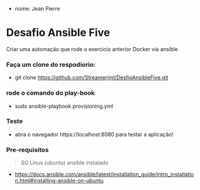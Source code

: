 - nome: Jean Pierre

# Desafio Ansible Five
Criar uma automação que rode o exercicio anterior Docker via ansible

### Faça um clone do respodiorio:
- git clone https://github.com/Streamerjml/DesfioAnsibleFive.git

### rode o comando do play-book
- sudo ansible-playbook provisioning.yml
  
### Teste
- abra o navegador https://localhost:8080 para testar a aplicação!

### Pre-requisitos
> SO Linux (ubuntu)
> ansible instalado 

* https://docs.ansible.com/ansible/latest/installation_guide/intro_installation.html#installing-ansible-on-ubuntu
